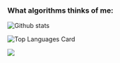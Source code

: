 ### What algorithms thinks of me:

![Github stats](https://github-readme-stats.vercel.app/api?username=Guilouf&theme=highcontrast&show_icons=true&count_private=true&include_all_commits=true)

![Top Languages Card](https://github-readme-stats.vercel.app/api/top-langs/?username=Guilouf&layout=compact&theme=highcontrast&count_private=true)

[![](https://github-profile-trophy.vercel.app/?username=Guilouf&theme=onedark&column=9)](https://github.com/ryo-ma/github-profile-trophy)
